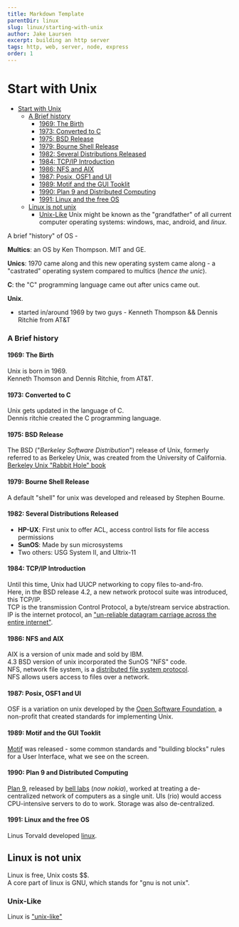 ```yaml
---
title: Markdown Template
parentDir: linux
slug: linux/starting-with-unix
author: Jake Laursen
excerpt: building an http server
tags: http, web, server, node, express
order: 1
---
```


# Start with Unix
- [Start with Unix](#start-with-unix)
    - [A Brief history](#a-brief-history)
      - [1969: The Birth](#1969-the-birth)
      - [1973: Converted to C](#1973-converted-to-c)
      - [1975: BSD Release](#1975-bsd-release)
      - [1979: Bourne Shell Release](#1979-bourne-shell-release)
      - [1982: Several Distributions Released](#1982-several-distributions-released)
      - [1984: TCP/IP Introduction](#1984-tcpip-introduction)
      - [1986: NFS and AIX](#1986-nfs-and-aix)
      - [1987: Posix, OSF1 and UI](#1987-posix-osf1-and-ui)
      - [1989: Motif and the GUI Tooklit](#1989-motif-and-the-gui-tooklit)
      - [1990: Plan 9 and Distributed Computing](#1990-plan-9-and-distributed-computing)
      - [1991: Linux and the free OS](#1991-linux-and-the-free-os)
  - [Linux is not unix](#linux-is-not-unix)
    - [Unix-Like](#unix-like)
Unix might be known as the "grandfather" of all current computer operating systems: windows, mac, android, and _linux_.  

A brief "history" of OS -  

**Multics**: an OS by Ken Thompson. MIT and GE.  

**Unics**: 1970 came along and this new operating system came along - a "castrated" operating system compared to multics (_hence the unic_).  

**C**: the "C" programming language came out after unics came out. 

**Unix**.  
- started in/around 1969 by two guys - Kenneth Thompson && Dennis Ritchie from AT&T

### A Brief history

#### 1969: The Birth
Unix is born in 1969.  
Kenneth Thomson and Dennis Ritchie, from AT&T.  

#### 1973: Converted to C
Unix gets updated in the language of C.  
Dennis ritchie created the C programming language.  

#### 1975: BSD Release
The BSD ("_Berkeley Software Distribution_") release of Unix, formerly referred to as Berkeley Unix, was created from the University of California. [Berkeley Unix "Rabbit Hole" book](https://www.oreilly.com/openbook/opensources/book/kirkmck.html)  

#### 1979: Bourne Shell Release
A default "shell" for unix was developed and released by  Stephen Bourne.  

#### 1982: Several Distributions Released
- **HP-UX**: First unix to offer ACL, access control lists for file access permissions
- **SunOS**: Made by sun microsystems
- Two others: USG System II, and Ultrix-11

#### 1984: TCP/IP Introduction
Until this time, Unix had UUCP networking to copy files to-and-fro.  
Here, in the BSD release 4.2, a new network protocol suite was introduced, this TCP/IP.    
TCP is the transmission Control Protocol, a byte/stream service abstraction.  
IP is the internet protocol, an ["un-reliable datagram carriage across the entire internet"](https://gunkies.org/wiki/TCP/IP).  


#### 1986: NFS and AIX
AIX is a version of unix made and sold by IBM.  
4.3 BSD version of unix incorporated the SunOS "NFS" code.  
NFS, network file system, is a [distributed file system protocol](https://en.wikipedia.org/wiki/Network_File_System).  
NFS allows users access to files over a network.

#### 1987: Posix, OSF1 and UI 
OSF is a variation on unix developed by the [Open Software Foundation](https://en.wikipedia.org/wiki/Open_Software_Foundation), a non-profit that created standards for implementing Unix.  

#### 1989: Motif and the GUI Tooklit
[Motif](https://en.wikipedia.org/wiki/Motif_(software)) was released - some common standards and "building blocks" rules for a User Interface, what we see on the screen.  

#### 1990: Plan 9 and Distributed Computing
[Plan 9](https://en.wikipedia.org/wiki/Plan_9_from_Bell_Labs), released by [bell labs](https://en.wikipedia.org/wiki/Bell_Labs) (_now nokia_), worked at treating a de-centralized network of computers as a single unit. UIs (rio) would access CPU-intensive servers to do to work. Storage was also de-centralized.   

#### 1991: Linux and the free OS
Linus Torvald developed [linux](https://www.linux.org/).
## Linux is not unix
Linux is free, Unix costs $$.  
A core part of linux is GNU, which stands for "gnu is not unix".  

### Unix-Like
Linux is ["unix-like"](https://en.wikipedia.org/wiki/Unix-like)
